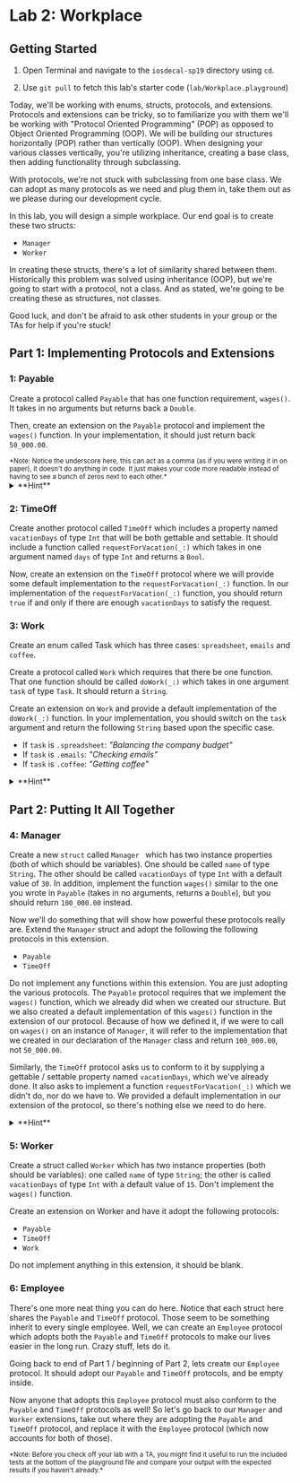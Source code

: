# Lab 2: Workplace


## Getting Started

1. Open Terminal and navigate to the `iosdecal-sp19` directory using `cd`.

2. Use `git pull` to fetch this lab's starter code (`lab/Workplace.playground`)

Today, we'll be working with enums, structs, protocols, and extensions. Protocols and extensions can be tricky, so to familiarize you with them we'll be working with "Protocol Oriented Programming" (POP) as opposed to Object Oriented Programming (OOP). We will be building our structures horizontally (POP) rather than vertically (OOP). When designing your various classes vertically, you're utilizing inheritance, creating a base class, then adding functionality through subclassing.

With protocols, we're not stuck with subclassing from one base class. We can adopt as many protocols as we need and plug them in, take them out as we please during our development cycle.

In this lab, you will design a simple workplace. Our end goal is to create these two structs:

- `Manager`
- `Worker`

In creating these structs, there's a lot of similarity shared between them. Historically this problem was solved using inheritance (OOP), but we're going to start with a protocol, not a class. And as stated, we're going to be creating these as structures, not classes.

Good luck, and don't be afraid to ask other students in your group or the TAs for help if you're stuck!

 
## Part 1: Implementing Protocols and Extensions

### 1: Payable

Create a protocol called `Payable` that has one function requirement, `wages()`. It takes in no arguments but returns back a `Double`.

Then, create an extension on the `Payable` protocol and implement the `wages()` function. In your implementation, it should just return back `50_000.00`. 

<small>
*Note: Notice the underscore here, this can act as a comma (as if you were writing it in on paper), it doesn't do anything in code. It just makes your code more readable instead of having to see a bunch of zeros next to each other.*
</small>

<details> <summary>**Hint**</summary>
You can think of **protocols** as a "blueprint" that defines various requirements that suit a particular task or piece of functionality, and **extensions** as small modules that add more functionality to an existing class, struct, enum, or protocol.

Here is the Swift documentation for [protocols](https://docs.swift.org/swift-book/LanguageGuide/Protocols.html) and [extensions](https://docs.swift.org/swift-book/LanguageGuide/Extensions.html). It might be worth your time to skim over the code examples of both documents with your partner.
</details>


### 2: TimeOff

Create another protocol called `TimeOff` which includes a property named `vacationDays` of type `Int` that will be both gettable and settable. It should include a function called `requestForVacation(_:)` which takes in one argument named `days` of type `Int` and returns a `Bool`.

Now, create an extension on the `TimeOff` protocol where we will provide some default implementation to the `requestForVacation(_:)` function. In our implementation of the `requestForVacation(_:)` function, you should return `true` if and only if there are enough `vacationDays` to satisfy the request.

### 3: Work

Create an enum called Task which has three cases: `spreadsheet`, `emails` and `coffee`.

Create a protocol called `Work` which requires that there be one function. That one function should be called `doWork(_:)` which takes in one argument `task` of type `Task`. It should return a `String`.

Create an extension on `Work` and provide a default implementation of the `doWork(_:)` function. In your implementation, you should switch on the `task` argument and return the following `String` based upon the specific case.

- If `task` is `.spreadsheet`: *"Balancing the company budget"*
- If `task` is `.emails`: *"Checking emails"*
- If `task` is `.coffee`: *"Getting coffee"*

<details> <summary>**Hint**</summary>
**Enumerations** define a common type for a group of related values and enables you to work with those values in a type-safe way within your code. If you've worked with enums in C before, these behave in much the same way.

Here's the Swift documentation on [enumerations](https://docs.swift.org/swift-book/LanguageGuide/Enumerations.html). It includes syntax for declaring enums and using them in `switch` statements.
</details>

## Part 2: Putting It All Together

### 4: Manager

Create a new `struct` called `Manager ` which has two instance properties (both of which should be variables). One should be called `name` of type `String`. The other should be called `vacationDays` of type `Int` with a default value of `30`. In addition, implement the function `wages()` similar to the one you wrote in `Payable` (takes in no arguments, returns a `Double`), but you should return `100_000.00` instead.

Now we'll do something that will show how powerful these protocols really are. Extend the `Manager` struct and adopt the following the following protocols in this extension.

- `Payable`
- `TimeOff`

Do not implement any functions within this extension. You are just adopting the various protocols. The `Payable` protocol requires that we implement the `wages()` function, which we already did when we created our structure. But we also created a default implementation of this `wages()` function in the extension of our protocol. Because of how we defined it, if we were to call on `wages()` on an instance of `Manager`, it will refer to the implementation that we created in our declaration of the `Manager` class and return `100_000.00`, not `50_000.00`.

Similarly, the `TimeOff` protocol asks us to conform to it by supplying a gettable / settable property named `vacationDays`, which we've already done. It also asks to implement a function `requestForVacation(_:)` which we didn't do, nor do we have to. We provided a default implementation in our extension of the protocol, so there's nothing else we need to do here.

<details> <summary>**Hint**</summary>
Recall that **structures** are a bit like Classes, except structs are value types and classes are reference type. Because of this, `let` and `var` behave differently with structs and classes. We're using structs here because we don't need the reference capabilities of classes for this particular lab, but you could implement either without much impact here.

Here's the Swift documentation on [structs](https://docs.swift.org/swift-book/LanguageGuide/ClassesAndStructures.html). Note that the syntax for declaring and initializing structs is quite similar to the syntax for classes.
</details>

### 5: Worker

Create a struct called `Worker` which has two instance properties (both should be variables): one called `name` of type `String`; the other is called `vacationDays` of type `Int` with a default value of `15`. Don't implement the `wages()` function.

Create an extension on Worker and have it adopt the following protocols:

- `Payable`
- `TimeOff`
- `Work`

Do not implement anything in this extension, it should be blank.


### 6: Employee

There's one more neat thing you can do here. Notice that each struct here shares the `Payable` and `TimeOff` protocol. Those seem to be something inherit to every single employee. Well, we can create an `Employee` protocol which adopts both the `Payable` and `TimeOff` protocols to make our lives easier in the long run. Crazy stuff, lets do it.

Going back to end of Part 1 / beginning of Part 2, lets create our `Employee` protocol. It should adopt our `Payable` and `TimeOff` protocols, and be empty inside.

Now anyone that adopts this `Employee` protocol must also conform to the `Payable` and `TimeOff` protocols as well! So let's go back to our `Manager` and `Worker` extensions, take out where they are adopting the `Payable` and `TimeOff` protocol, and replace it with the `Employee` protocol (which now accounts for both of those).


<small>
*Note: Before you check off your lab with a TA, you might find it useful to run the included tests at the bottom of the playground file and compare your output with the expected results if you haven't already.*
</small>

<br><br>